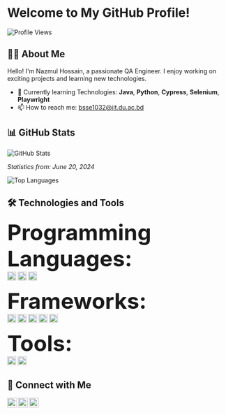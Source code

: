 # Welcome to My GitHub Profile!

![Profile Views](https://komarev.com/ghpvc/?username=YourUsername&color=blue)

## 👨‍💻 About Me

Hello! I'm Nazmul Hossain, a passionate QA Engineer. I enjoy working on exciting projects and learning new technologies.

- 🌱 Currently learning Technologies: **Java**, **Python**, **Cypress**, **Selenium**, **Playwright**
- 📫 How to reach me: bsse1032@iit.du.ac.bd

## 📊 GitHub Stats

![GitHub Stats](https://github-readme-stats.vercel.app/api?username=Nazmul1932&show_icons=true&theme=radical)

_Statistics from: June 20, 2024_

![Top Languages](https://github-readme-stats.vercel.app/api/top-langs/?username=Nazmul1932&layout=compact&theme=radical)

## 🛠️ Technologies and Tools

<span style="font-size: 50px;">**Programming Languages:**</span>
<br>
  <img src="https://img.shields.io/badge/-Java-black?style=flat-square&logo=java" height="20"/>
  <img src="https://img.shields.io/badge/-Python-black?style=flat-square&logo=python" height="20"/>
   <img src="https://img.shields.io/badge/-JavaScript-black?style=flat-square&logo=javascript" height="20"/>

  
<span style="font-size: 50px;">**Frameworks:**</span>
<br>
 <img src="https://img.shields.io/badge/-Selenium-black?style=flat-square&logo=selenium" height="20"/>
  <img src="https://img.shields.io/badge/-Angular-black?style=flat-square&logo=angular" height="20"/>
  <img src="https://img.shields.io/badge/-Cypress-black?style=flat-square&logo=cypress" height="20"/>
  <img src="https://img.shields.io/badge/-Playwright-black?style=flat-square&logo=playwright" height="20"/>
  <img src="https://img.shields.io/badge/-Appium-black?style=flat-square&logo=appium" height="20"/>

  
<span style="font-size: 50px;">**Tools:**</span>
<br>
  <img src="https://img.shields.io/badge/-Git-black?style=flat-square&logo=git" height="20"/>
  <img src="https://img.shields.io/badge/-Postman-black?style=flat-square&logo=postman" height="20"/>

## 🔗 Connect with Me

[<img align="left" alt="LinkedIn" width="22px" src="https://cdn.jsdelivr.net/npm/simple-icons@v3/icons/linkedin.svg" />][linkedin]
[<img align="left" alt="Twitter" width="22px" src="https://cdn.jsdelivr.net/npm/simple-icons@v3/icons/twitter.svg" />][twitter]
[<img align="left" alt="GitHub" width="22px" src="https://cdn.jsdelivr.net/npm/simple-icons@v3/icons/github.svg" />][github]

[linkedin]: https://linkedin.com/in/[(https://www.linkedin.com/in/nazmul-hossain-6a00a7209/)]
[twitter]: https://twitter.com/[(https://x.com/nazmulh_32)]
[github]: https://github.com/Nazmul1932

